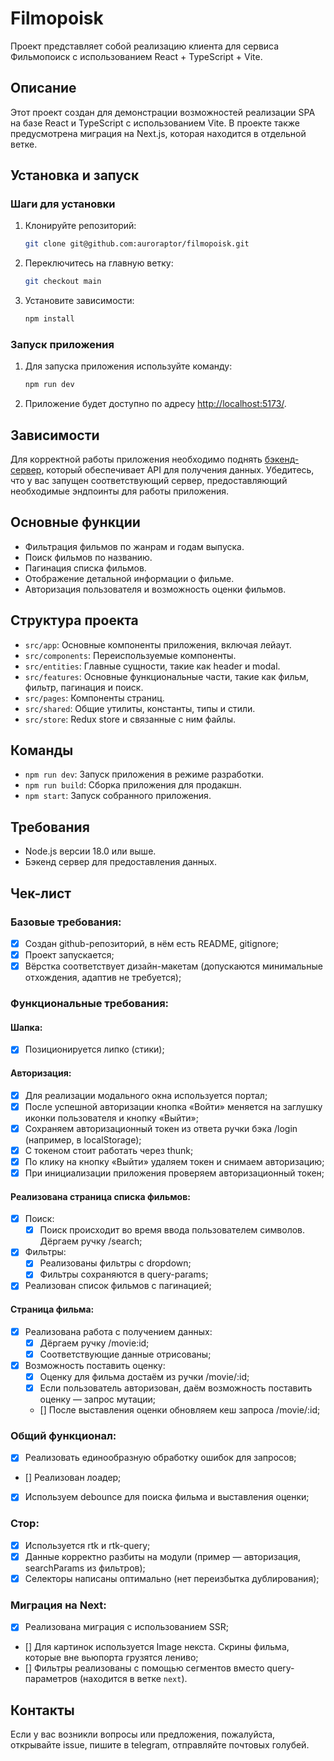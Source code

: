 # Filmopoisk

Проект представляет собой реализацию клиента для сервиса Фильмопоиск с использованием React + TypeScript + Vite.

## Описание

Этот проект создан для демонстрации возможностей реализации SPA на базе React и TypeScript с использованием Vite. В проекте также предусмотрена миграция на Next.js, которая находится в отдельной ветке.

## Установка и запуск

### Шаги для установки

1. Клонируйте репозиторий:
    ```sh
    git clone git@github.com:auroraptor/filmopoisk.git
    ```
2. Переключитесь на главную ветку:
    ```sh
    git checkout main
    ```
3. Установите зависимости:
    ```sh
    npm install
    ```

### Запуск приложения

1. Для запуска приложения используйте команду:
    ```sh
    npm run dev
    ```
2. Приложение будет доступно по адресу [http://localhost:5173/](http://localhost:5173/).

## Зависимости

Для корректной работы приложения необходимо поднять [бэкенд-сервер](https://disk.yandex.ru/d/89vxMorGgTVKCg), который обеспечивает API для получения данных. Убедитесь, что у вас запущен соответствующий сервер, предоставляющий необходимые эндпоинты для работы приложения.

## Основные функции

- Фильтрация фильмов по жанрам и годам выпуска.
- Поиск фильмов по названию.
- Пагинация списка фильмов.
- Отображение детальной информации о фильме.
- Авторизация пользователя и возможность оценки фильмов.

## Структура проекта

- `src/app`: Основные компоненты приложения, включая лейаут.
- `src/components`: Переиспользуемые компоненты.
- `src/entities`: Главные сущности, такие как header и modal.
- `src/features`: Основные функциональные части, такие как фильм, фильтр, пагинация и поиск.
- `src/pages`: Компоненты страниц.
- `src/shared`: Общие утилиты, константы, типы и стили.
- `src/store`: Redux store и связанные с ним файлы.

## Команды

- `npm run dev`: Запуск приложения в режиме разработки.
- `npm run build`: Сборка приложения для продакшн.
- `npm start`: Запуск собранного приложения.

## Требования

- Node.js версии 18.0 или выше.
- Бэкенд сервер для предоставления данных.

## Чек-лист

### Базовые требования:

- [x] Создан github-репозиторий, в нём есть README, gitignore;
- [x] Проект запускается;
- [x] Вёрстка соответствует дизайн-макетам (допускаются минимальные отхождения, адаптив не требуется);

### Функциональные требования:

#### Шапка:
- [x] Позиционируется липко (стики);

#### Авторизация:
- [x] Для реализации модального окна используется портал;
- [x] После успешной авторизации кнопка «Войти» меняется на заглушку иконки пользователя и кнопку «Выйти»;
- [x] Сохраняем авторизационный токен из ответа ручки бэка /login (например, в localStorage);
- [x] С токеном стоит работать через thunk;
- [x] По клику на кнопку «Выйти» удаляем токен и снимаем авторизацию;
- [x] При инициализации приложения проверяем авторизационный токен;

#### Реализована страница списка фильмов:
- [x] Поиск:
  - [x] Поиск происходит во время ввода пользователем символов. Дёргаем ручку /search;
- [x] Фильтры:
  - [x] Реализованы фильтры с dropdown;
  - [x] Фильтры сохраняются в query-params;
- [x] Реализован список фильмов с пагинацией;

#### Страница фильма:
- [x] Реализована работа с получением данных:
  - [x] Дёргаем ручку /movie:id;
  - [x] Соответствующие данные отрисованы;
- [x] Возможность поставить оценку:
  - [x] Оценку для фильма достаём из ручки /movie/:id;
  - [x] Если пользователь авторизован, даём возможность поставить оценку — запрос мутации;
  - [] После выставления оценки обновляем кеш запроса /movie/:id;

### Общий функционал:
- [x] Реализовать единообразную обработку ошибок для запросов;
- [] Реализован лоадер;
- [x] Используем debounce для поиска фильма и выставления оценки;

### Стор:
- [x] Используется rtk и rtk-query;
- [x] Данные корректно разбиты на модули (пример — авторизация, searchParams из фильтров);
- [x] Селекторы написаны оптимально (нет переизбытка дублирования);

### Миграция на Next:
- [x] Реализована миграция с использованием SSR; 
- [] Для картинок используется Image некста. Скрины фильма, которые вне вьюпорта грузятся лениво;
- [] Фильтры реализованы с помощью сегментов вместо query-параметров (находится в ветке `next`).

## Контакты

Если у вас возникли вопросы или предложения, пожалуйста, открывайте issue, пишите в telegram, отправляйте почтовых голубей.
